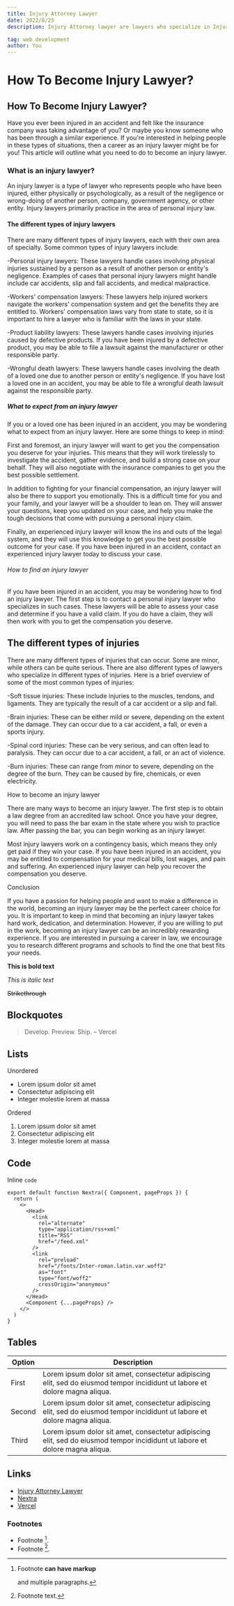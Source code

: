 ```yaml
---
title: Injury Attorney Lawyer
date: 2022/8/25
description: Injury Attorney lawyer are lawyers who specialize in Injury law. They represent clients who have been accused of crimes and help them navigate the criminal justice system. Criminal lawyers handle a wide range of cases, from traffic violations to murder.

tag: web development
author: You
---
```


# How To Become Injury Lawyer?

## How To Become Injury Lawyer?
Have you ever been injured in an accident and felt like the insurance company was taking advantage of you? Or maybe you know someone who has been through a similar experience. If you're interested in helping people in these types of situations, then a career as an injury lawyer might be for you! This article will outline what you need to do to become an injury lawyer.

### What is an injury lawyer?

An injury lawyer is a type of lawyer who represents people who have been injured, either physically or psychologically, as a result of the negligence or wrong-doing of another person, company, government agency, or other entity. Injury lawyers primarily practice in the area of personal injury law.

#### The different types of injury lawyers

There are many different types of injury lawyers, each with their own area of specialty. Some common types of injury lawyers include:

-Personal injury lawyers: These lawyers handle cases involving physical injuries sustained by a person as a result of another person or entity's negligence. Examples of cases that personal injury lawyers might handle include car accidents, slip and fall accidents, and medical malpractice.

-Workers' compensation lawyers: These lawyers help injured workers navigate the workers' compensation system and get the benefits they are entitled to. Workers' compensation laws vary from state to state, so it is important to hire a lawyer who is familiar with the laws in your state.

-Product liability lawyers: These lawyers handle cases involving injuries caused by defective products. If you have been injured by a defective product, you may be able to file a lawsuit against the manufacturer or other responsible party.

-Wrongful death lawyers: These lawyers handle cases involving the death of a loved one due to another person or entity's negligence. If you have lost a loved one in an accident, you may be able to file a wrongful death lawsuit against the responsible party.

##### What to expect from an injury lawyer

If you or a loved one has been injured in an accident, you may be wondering what to expect from an injury lawyer. Here are some things to keep in mind:

First and foremost, an injury lawyer will want to get you the compensation you deserve for your injuries. This means that they will work tirelessly to investigate the accident, gather evidence, and build a strong case on your behalf. They will also negotiate with the insurance companies to get you the best possible settlement.

In addition to fighting for your financial compensation, an injury lawyer will also be there to support you emotionally. This is a difficult time for you and your family, and your lawyer will be a shoulder to lean on. They will answer your questions, keep you updated on your case, and help you make the tough decisions that come with pursuing a personal injury claim.

Finally, an experienced injury lawyer will know the ins and outs of the legal system, and they will use this knowledge to get you the best possible outcome for your case. If you have been injured in an accident, contact an experienced injury lawyer today to discuss your case.

###### How to find an injury lawyer

If you have been injured in an accident, you may be wondering how to find an injury lawyer. The first step is to contact a personal injury lawyer who specializes in such cases. These lawyers will be able to assess your case and determine if you have a valid claim. If you do have a claim, they will then work with you to get the compensation you deserve.

## The different types of injuries

There are many different types of injuries that can occur. Some are minor, while others can be quite serious. There are also different types of lawyers who specialize in different types of injuries. Here is a brief overview of some of the most common types of injuries:

-Soft tissue injuries: These include injuries to the muscles, tendons, and ligaments. They are typically the result of a car accident or a slip and fall.

-Brain injuries: These can be either mild or severe, depending on the extent of the damage. They can occur due to a car accident, a fall, or even a sports injury.

-Spinal cord injuries: These can be very serious, and can often lead to paralysis. They can occur due to a car accident, a fall, or an act of violence.

-Burn injuries: These can range from minor to severe, depending on the degree of the burn. They can be caused by fire, chemicals, or even electricity.

How to become an injury lawyer

There are many ways to become an injury lawyer. The first step is to obtain a law degree from an accredited law school. Once you have your degree, you will need to pass the bar exam in the state where you wish to practice law. After passing the bar, you can begin working as an injury lawyer.

Most injury lawyers work on a contingency basis, which means they only get paid if they win your case. If you have been injured in an accident, you may be entitled to compensation for your medical bills, lost wages, and pain and suffering. An experienced injury lawyer can help you recover the compensation you deserve.

Conclusion

If you have a passion for helping people and want to make a difference in the world, becoming an injury lawyer may be the perfect career choice for you. It is important to keep in mind that becoming an injury lawyer takes hard work, dedication, and determination. However, if you are willing to put in the work, becoming an injury lawyer can be an incredibly rewarding experience. If you are interested in pursuing a career in law, we encourage you to research different programs and schools to find the one that best fits your needs.

**This is bold text**

_This is italic text_

~~Strikethrough~~

## Blockquotes

> Develop. Preview. Ship. – Vercel

## Lists

Unordered

- Lorem ipsum dolor sit amet
- Consectetur adipiscing elit
- Integer molestie lorem at massa

Ordered

1. Lorem ipsum dolor sit amet
2. Consectetur adipiscing elit
3. Integer molestie lorem at massa

## Code

Inline `code`

```
export default function Nextra({ Component, pageProps }) {
  return (
    <>
      <Head>
        <link
          rel="alternate"
          type="application/rss+xml"
          title="RSS"
          href="/feed.xml"
        />
        <link
          rel="preload"
          href="/fonts/Inter-roman.latin.var.woff2"
          as="font"
          type="font/woff2"
          crossOrigin="anonymous"
        />
      </Head>
      <Component {...pageProps} />
    </>
  )
}
```

## Tables

| **Option** | **Description**                                                                                                             |
| ---------- | --------------------------------------------------------------------------------------------------------------------------- |
| First      | Lorem ipsum dolor sit amet, consectetur adipiscing elit, sed do eiusmod tempor incididunt ut labore et dolore magna aliqua. |
| Second     | Lorem ipsum dolor sit amet, consectetur adipiscing elit, sed do eiusmod tempor incididunt ut labore et dolore magna aliqua. |
| Third      | Lorem ipsum dolor sit amet, consectetur adipiscing elit, sed do eiusmod tempor incididunt ut labore et dolore magna aliqua. |

## Links

- [Injury Attorney Lawyer](https://injuryattorneylawyer.org)
- [Nextra](https://nextra.vercel.app/)
- [Vercel](http://vercel.com)

### Footnotes

- Footnote [^1].
- Footnote [^2].

[^1]: Footnote **can have markup**

    and multiple paragraphs.

[^2]: Footnote text.
